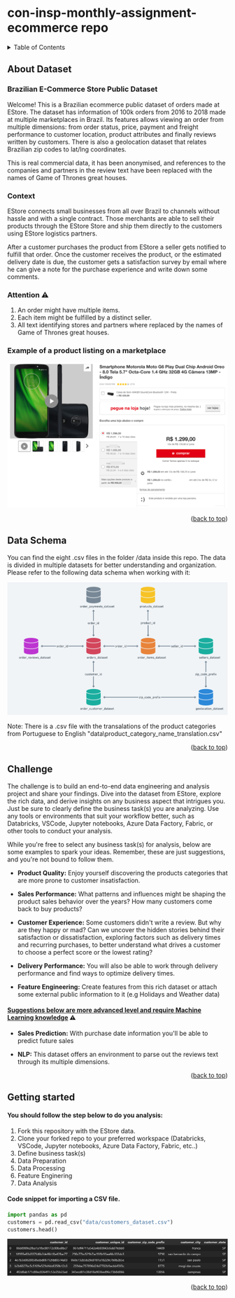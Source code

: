 # con-insp-monthly-assignment-ecommerce repo

<a name="readme-top"></a>

<!-- TABLE OF CONTENTS -->
<details>
  <summary>Table of Contents</summary>
  <ol>
    <li><a href="#about-dataset">About Dataset</a></li>
    <li><a href="#data-schema">Data Schema</a></li>
    <li><a href="#challenge">Challenge</a></li>
    <li><a href="#getting-started">Getting Started</a></li>
  </ol>
</details>

<!-- ABOUT DATASET -->
## About Dataset

### Brazilian E-Commerce Store Public Dataset 
Welcome! This is a Brazilian ecommerce public dataset of orders made at EStore. The dataset has information of 100k orders from 2016 to 2018 made at multiple marketplaces in Brazil. Its features allows viewing an order from multiple dimensions: from order status, price, payment and freight performance to customer location, product attributes and finally reviews written by customers. There is also a geolocation dataset that relates Brazilian zip codes to lat/lng coordinates.

This is real commercial data, it has been anonymised, and references to the companies and partners in the review text have been replaced with the names of Game of Thrones great houses.

### Context
EStore connects small businesses from all over Brazil to channels without hassle and with a single contract. Those merchants are able to sell their products through the EStore Store and ship them directly to the customers using EStore logistics partners. 

After a customer purchases the product from EStore a seller gets notified to fulfill that order. Once the customer receives the product, or the estimated delivery date is due, the customer gets a satisfaction survey by email where he can give a note for the purchase experience and write down some comments.

### Attention ⚠️
1. An order might have multiple items.
2. Each item might be fulfilled by a distinct seller.
3. All text identifying stores and partners where replaced by the names of Game of Thrones great houses.

### Example of a product listing on a marketplace
![Product_Example](images/product_example.png)

<p align="right">(<a href="#readme-top">back to top</a>)</p>

<!-- Data Schema -->
## Data Schema
You can find the eight .csv files in the folder /data inside this repo. The data is divided in multiple datasets for better understanding and organization. Please refer to the following data schema when working with it:

![DB_Schema](images/db_schema.png)

Note: There is a .csv file with the transalations of the product categories from Portuguese to English "data\product_category_name_translation.csv"

<p align="right">(<a href="#readme-top">back to top</a>)</p>

<!-- CHALLENGE -->
## Challenge 
The challenge is to build an end-to-end data engineering and analysis project and share your findings. Dive into the dataset from EStore, explore the rich data, and derive insights on any business aspect that intrigues you. Just be sure to clearly define the business task(s) you are analyzing. Use any tools or environments that suit your workflow better, such as Databricks, VSCode, Jupyter notebooks, Azure Data Factory, Fabric, or other tools to conduct your analysis.

While you're free to select any business task(s) for analysis, below are some examples to spark your ideas. Remember, these are just suggestions, and you're not bound to follow them. 

- <b>Product Quality:</b>
Enjoy yourself discovering the products categories that are more prone to customer insatisfaction.

- <b>Sales Performance:</b> What patterns and influences might be shaping the product sales behavior over the years? How many customers come back to buy products?

- <b>Customer Experience:</b>
Some customers didn't write a review. But why are they happy or mad? Can we uncover the hidden stories behind their satisfaction or dissatisfaction, exploring factors such as delivery times and recurring purchases, to better understand what drives a customer to choose a perfect score or the lowest rating?

- <b>Delivery Performance:</b>
You will also be able to work through delivery performance and find ways to optimize delivery times.

- <b>Feature Engineering:</b>
Create features from this rich dataset or attach some external public information to it (e.g Holidays and Weather data)

#### <u>Suggestions below are more advanced level and require Machine Learning knowledge</u> ⚠️

- <b>Sales Prediction:</b>
With purchase date information you'll be able to predict future sales

- <b>NLP:</b>
This dataset offers an environment to parse out the reviews text through its multiple dimensions.

<p align="right">(<a href="#readme-top">back to top</a>)</p>

<!-- GETTING STARTED -->
## Getting started

#### You should follow the step below to do you analysis:

1. Fork this repository with the EStore data.
2. Clone your forked repo to your preferred workspace (Databricks, VSCode, Jupyter notebooks, Azure Data Factory, Fabric, etc..)
3. Define business task(s)
4. Data Preparation
5. Data Processing
6. Feature Enginering
7. Data Analysis

#### Code snippet for importing a CSV file.
```py
import pandas as pd 
customers = pd.read_csv("data/customers_dataset.csv")
customers.head()
```
![Product_Example](images/df_screenshot.png)

<p align="right">(<a href="#readme-top">back to top</a>)</p>



